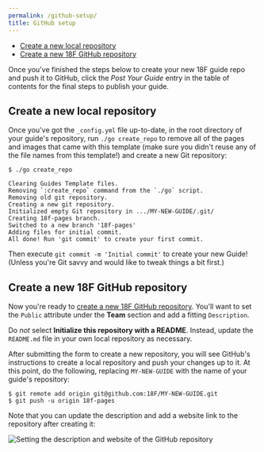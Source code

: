 ```yaml
---
permalink: /github-setup/
title: GitHub setup
---
```

- [Create a new local repository](#create-local-repo)
- [Create a new 18F GitHub repository](#create-18f-repo)

Once you've finished the steps below to create your new 18F guide repo and
push it to GitHub, click the _Post Your Guide_ entry in the table of contents
for the final steps to publish your guide.

## <a name="create-local-repo"></a>Create a new local repository

Once you've got the `_config.yml` file up-to-date, in the root directory of
your guide's repository, run `./go create_repo` to remove all of the
pages and images that came with this template (make sure you didn't reuse any
of the file names from this template!) and create a new Git repository:

```
$ ./go create_repo

Clearing Guides Template files.
Removing `:create_repo` command from the `./go` script.
Removing old git repository.
Creating a new git repository.
Initialized empty Git repository in .../MY-NEW-GUIDE/.git/
Creating 18f-pages branch.
Switched to a new branch '18f-pages'
Adding files for initial commit.
All done! Run 'git commit' to create your first commit.
```

Then execute `git commit -m 'Initial commit'` to create your new Guide!
(Unless you're Git savvy and would like to tweak things a bit first.)

## <a name="create-18f-repo"></a>Create a new 18F GitHub repository

Now you're ready to [create a new 18F GitHub
repository](https://github.com/organizations/18F/repositories/new). You'll
want to set the `Public` attribute under the **Team** section and add a
fitting `Description`.

Do _not_ select **Initialize this repository with a README**. Instead, update
the `README.md` file in your own local repository as necessary.

After submitting the form to create a new repository, you will see GitHub's
instructions to create a local repository and push your changes up to it. At
this point, do the following, replacing `MY-NEW-GUIDE` with the name of your
guide's repository:

```
$ git remote add origin git@github.com:18F/MY-NEW-GUIDE.git
$ git push -u origin 18f-pages
```

Note that you can update the description and add a website link to the
repository after creating it:

<img src="{{site.baseurl}}/images/description.png" alt="Setting the
description and website of the GitHub repository">

